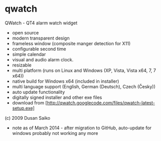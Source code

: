 qwatch
======

QWatch - QT4 alarm watch widget

 - open source
 - modern transparent design
 - frameless window (composite manger detection for X11)
 - configurable second time
 - simple calendar
 - visual and audio alarm clock.
 - resizable
 - multi platform (runs on Linux and Windows (XP, Vista, Vista x64, 7, 7 x64))
 - native build for Windows x64 (included in installer)
 - multi language support (English, German (Deutsch), Czech (Česky))
 - auto update functionality
 - digitally signed installer and other exe files
 - download from [http://qwatch.googlecode.com/files/qwatch-latest-setup.exe] 
 
 (c) 2009 Dusan Saiko
 
 - note as of March 2014 - after migration to GitHub, auto-update for windows probably not working any more
